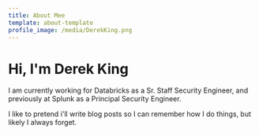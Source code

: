 ```yaml
---
title: About Mee
template: about-template
profile_image: /media/DerekKing.png
---
```


# Hi, I'm Derek King

I am currently working for Databricks as a Sr. Staff Security Engineer, and previously 
at Splunk as a Principal Security Engineer.


I like to pretend i'll write blog posts so I can remember how I do things, but likely 
I always forget.


